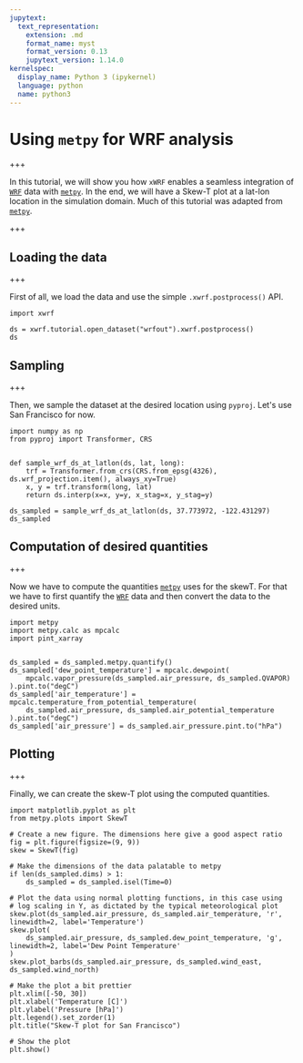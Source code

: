 ```yaml
---
jupytext:
  text_representation:
    extension: .md
    format_name: myst
    format_version: 0.13
    jupytext_version: 1.14.0
kernelspec:
  display_name: Python 3 (ipykernel)
  language: python
  name: python3
---
```


# Using `metpy` for WRF analysis

+++

In this tutorial, we will show you how `xWRF` enables a seamless integration of [`WRF`](https://www.mmm.ucar.edu/weather-research-and-forecasting-model) data with [`metpy`](https://unidata.github.io/MetPy/latest/). In the end, we will have a Skew-T plot at a lat-lon location in the simulation domain. Much of this tutorial was adapted from [`metpy`](https://unidata.github.io/MetPy/latest/tutorials/upperair_soundings.html).

+++

## Loading the data

+++

First of all, we load the data and use the simple `.xwrf.postprocess()` API.

```{code-cell} ipython3
import xwrf

ds = xwrf.tutorial.open_dataset("wrfout").xwrf.postprocess()
ds
```

## Sampling

+++

Then, we sample the dataset at the desired location using `pyproj`. Let's use San Francisco for now.

```{code-cell} ipython3
import numpy as np
from pyproj import Transformer, CRS


def sample_wrf_ds_at_latlon(ds, lat, long):
    trf = Transformer.from_crs(CRS.from_epsg(4326), ds.wrf_projection.item(), always_xy=True)
    x, y = trf.transform(long, lat)
    return ds.interp(x=x, y=y, x_stag=x, y_stag=y)
```

```{code-cell} ipython3
ds_sampled = sample_wrf_ds_at_latlon(ds, 37.773972, -122.431297)
ds_sampled
```

## Computation of desired quantities

+++

Now we have to compute the quantities [`metpy`](https://unidata.github.io/MetPy/latest/) uses for the skewT. For that we have to first quantify the [`WRF`](https://www.mmm.ucar.edu/weather-research-and-forecasting-model) data and then convert the data to the desired units.

```{code-cell} ipython3
import metpy
import metpy.calc as mpcalc
import pint_xarray


ds_sampled = ds_sampled.metpy.quantify()
ds_sampled['dew_point_temperature'] = mpcalc.dewpoint(
    mpcalc.vapor_pressure(ds_sampled.air_pressure, ds_sampled.QVAPOR)
).pint.to("degC")
ds_sampled['air_temperature'] = mpcalc.temperature_from_potential_temperature(
    ds_sampled.air_pressure, ds_sampled.air_potential_temperature
).pint.to("degC")
ds_sampled['air_pressure'] = ds_sampled.air_pressure.pint.to("hPa")
```

## Plotting

+++

Finally, we can create the skew-T plot using the computed quantities.

```{code-cell} ipython3
import matplotlib.pyplot as plt
from metpy.plots import SkewT

# Create a new figure. The dimensions here give a good aspect ratio
fig = plt.figure(figsize=(9, 9))
skew = SkewT(fig)

# Make the dimensions of the data palatable to metpy
if len(ds_sampled.dims) > 1:
    ds_sampled = ds_sampled.isel(Time=0)

# Plot the data using normal plotting functions, in this case using
# log scaling in Y, as dictated by the typical meteorological plot
skew.plot(ds_sampled.air_pressure, ds_sampled.air_temperature, 'r', linewidth=2, label='Temperature')
skew.plot(
    ds_sampled.air_pressure, ds_sampled.dew_point_temperature, 'g', linewidth=2, label='Dew Point Temperature'
)
skew.plot_barbs(ds_sampled.air_pressure, ds_sampled.wind_east, ds_sampled.wind_north)

# Make the plot a bit prettier
plt.xlim([-50, 30])
plt.xlabel('Temperature [C]')
plt.ylabel('Pressure [hPa]')
plt.legend().set_zorder(1)
plt.title("Skew-T plot for San Francisco")

# Show the plot
plt.show()
```
